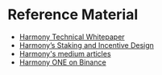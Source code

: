 # Reference Material

* [Harmony Technical Whitepaper](https://harmony.one/whitepaper.pdf)
* [Harmony’s Staking and Incentive Design](https;//harmony.one/staking)
* [Harmony's medium articles](https://medium.com/harmony-one)
* [Harmony ONE on Binance](https://info.binance.com/en/research/ONE-2019-05-14.html)